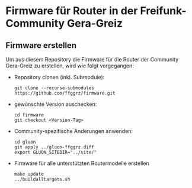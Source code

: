 # Firmware für Router in der Freifunk-Community Gera-Greiz

## Firmware erstellen

Um aus diesem Repository die Firmware für die Router der Community Gera-Greiz zu erstellen, wird wie folgt vorgegangen:

- Repository clonen (inkl. Submodule):
  ```
  git clone --recurse-submodules https://github.com/ffggrz/firmware.git
  ```
- gewünschte Version auschecken:
  ```
  cd firmware
  git checkout <Version-Tag>
  ```
- Community-spezifische Änderungen anwenden:
  ```
  cd gluon
  git apply ../gluon-ffggrz.diff
  export GLUON_SITEDIR="../site/"
  ```
- Firmware für alle unterstützten Routermodelle erstellen
  ```
  make update
  ../buildalltargets.sh
  ```
